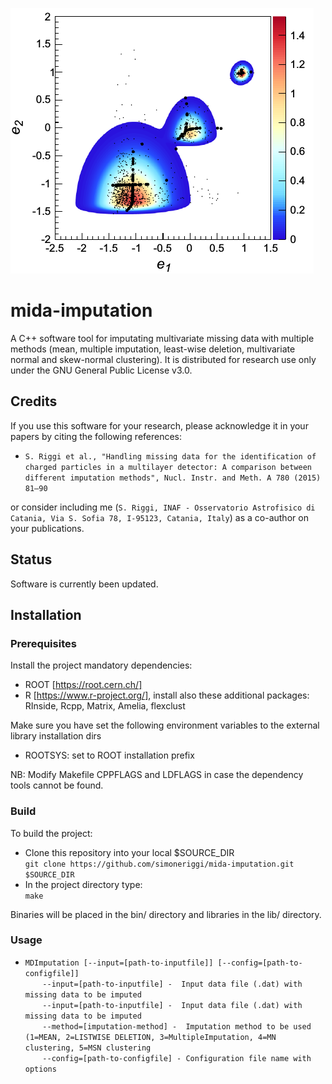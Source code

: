 <p align="left">
  <img src="share/logo.png" alt="Sample outputs"/>
</p>

# mida-imputation
A C++ software tool for imputating multivariate missing data with multiple methods (mean, multiple imputation, least-wise deletion, multivariate normal and skew-normal clustering). It is distributed for research use only under the GNU General Public License v3.0.

## **Credits**
If you use this software for your research, please acknowledge it in your papers by citing the following references:

* `S. Riggi et al., "Handling missing data for the identification of charged particles in a multilayer detector: A comparison between different imputation methods", Nucl. Instr. and Meth. A 780 (2015) 81–90`

or consider including me (`S. Riggi, INAF - Osservatorio Astrofisico di Catania, Via S. Sofia 78, I-95123, Catania, Italy`)
as a co-author on your publications.

## **Status**
Software is currently been updated.

## **Installation**  

### **Prerequisites**
Install the project mandatory dependencies:  
* ROOT [https://root.cern.ch/]
* R [https://www.r-project.org/], install also these additional packages: RInside, Rcpp, Matrix, Amelia, flexclust

Make sure you have set the following environment variables to the external library installation dirs 
* ROOTSYS: set to ROOT installation prefix

NB: Modify Makefile CPPFLAGS and LDFLAGS in case the dependency tools cannot be found.

### **Build**
To build the project:

* Clone this repository into your local $SOURCE_DIR    
  ```git clone https://github.com/simoneriggi/mida-imputation.git $SOURCE_DIR```    
* In the project directory type:    
  ```make```  

Binaries will be placed in the bin/ directory and libraries in the lib/ directory.

### **Usage**
* ```MDImputation [--input=[path-to-inputfile]] [--config=[path-to-configfile]]```    
&nbsp;&nbsp;&nbsp;&nbsp;&nbsp;&nbsp;&nbsp;```--input=[path-to-inputfile] -  Input data file (.dat) with missing data to be imputed```   
&nbsp;&nbsp;&nbsp;&nbsp;&nbsp;&nbsp;&nbsp;```--input=[path-to-inputfile] -  Input data file (.dat) with missing data to be imputed```   
&nbsp;&nbsp;&nbsp;&nbsp;&nbsp;&nbsp;&nbsp;```--method=[imputation-method] -  Imputation method to be used (1=MEAN, 2=LISTWISE DELETION, 3=MultipleImputation, 4=MN clustering, 5=MSN clustering```   
&nbsp;&nbsp;&nbsp;&nbsp;&nbsp;&nbsp;&nbsp;```--config=[path-to-configfile] - Configuration file name with options```    
